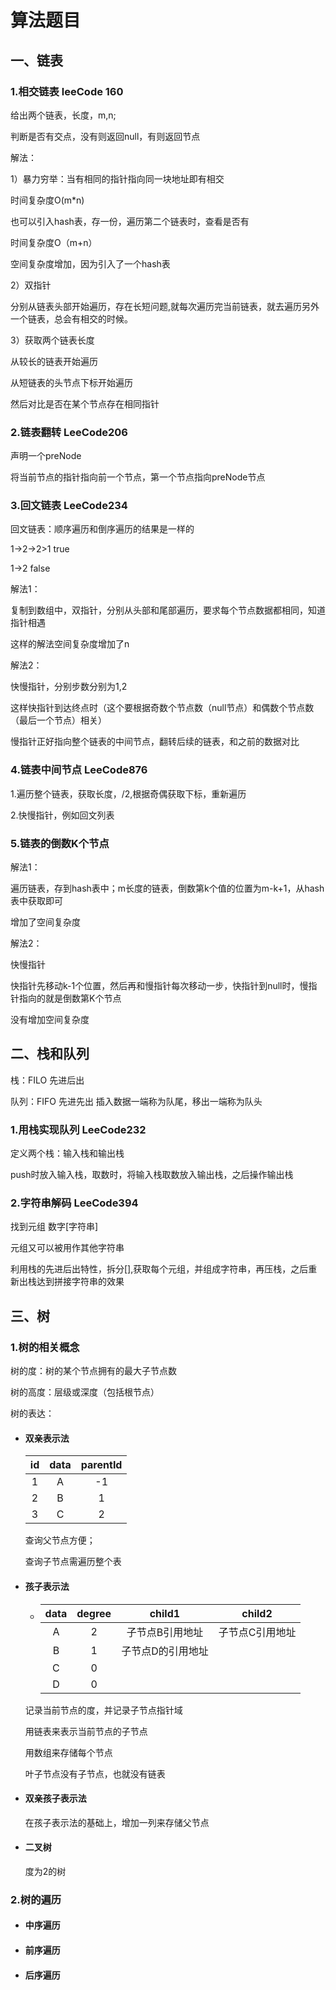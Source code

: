 # 算法题目

## 一、链表

### 1.相交链表 leeCode 160

给出两个链表，长度，m,n;

判断是否有交点，没有则返回null，有则返回节点

解法：

1）暴力穷举：当有相同的指针指向同一块地址即有相交

时间复杂度O(m*n)

也可以引入hash表，存一份，遍历第二个链表时，查看是否有

时间复杂度O（m+n）

空间复杂度增加，因为引入了一个hash表

2）双指针

分别从链表头部开始遍历，存在长短问题,就每次遍历完当前链表，就去遍历另外一个链表，总会有相交的时候。

 3）获取两个链表长度

从较长的链表开始遍历

从短链表的头节点下标开始遍历

然后对比是否在某个节点存在相同指针

### 2.链表翻转 LeeCode206

声明一个preNode

将当前节点的指针指向前一个节点，第一个节点指向preNode节点

### 3.回文链表 LeeCode234

回文链表：顺序遍历和倒序遍历的结果是一样的

1->2->2>1 true

1->2 false

解法1：

复制到数组中，双指针，分别从头部和尾部遍历，要求每个节点数据都相同，知道指针相遇

这样的解法空间复杂度增加了n

解法2：

快慢指针，分别步数分别为1,2

这样快指针到达终点时（这个要根据奇数个节点数（null节点）和偶数个节点数（最后一个节点）相关）

慢指针正好指向整个链表的中间节点，翻转后续的链表，和之前的数据对比

### 4.链表中间节点 LeeCode876

1.遍历整个链表，获取长度，/2,根据奇偶获取下标，重新遍历

2.快慢指针，例如回文列表

### 5.链表的倒数K个节点

解法1：

遍历链表，存到hash表中；m长度的链表，倒数第k个值的位置为m-k+1，从hash表中获取即可

增加了空间复杂度

解法2：

快慢指针

快指针先移动k-1个位置，然后再和慢指针每次移动一步，快指针到null时，慢指针指向的就是倒数第K个节点

没有增加空间复杂度

## 二、栈和队列

栈：FILO 先进后出

队列：FIFO 先进先出 插入数据一端称为队尾，移出一端称为队头

### 1.用栈实现队列 LeeCode232

定义两个栈：输入栈和输出栈

push时放入输入栈，取数时，将输入栈取数放入输出栈，之后操作输出栈

### 2.字符串解码 LeeCode394

找到元组 数字[字符串]

元组又可以被用作其他字符串

利用栈的先进后出特性，拆分[],获取每个元组，并组成字符串，再压栈，之后重新出栈达到拼接字符串的效果

## 三、树

### 1.树的相关概念

树的度：树的某个节点拥有的最大子节点数

树的高度：层级或深度（包括根节点）

树的表达：

- #### 双亲表示法

  |  id  | data | parentId |
  | :--: | :--: | :------: |
  |  1   |  A   |    -1    |
  |  2   |  B   |    1     |
  |  3   |  C   |    2     |

  查询父节点方便；

  查询子节点需遍历整个表

- #### 孩子表示法

  - | data | degree |      child1       |     child2      |
    | :--: | :----: | :---------------: | :-------------: |
    |  A   |   2    |  子节点B引用地址  | 子节点C引用地址 |
    |  B   |   1    | 子节点D的引用地址 |                 |
    |  C   |   0    |                   |                 |
    |  D   |   0    |                   |                 |

  记录当前节点的度，并记录子节点指针域

  

  用链表来表示当前节点的子节点

  用数组来存储每个节点

  叶子节点没有子节点，也就没有链表

- #### 双亲孩子表示法

  在孩子表示法的基础上，增加一列来存储父节点

- #### 二叉树

  度为2的树

### 2.树的遍历

- #### 中序遍历

- #### 前序遍历

- #### 后序遍历









